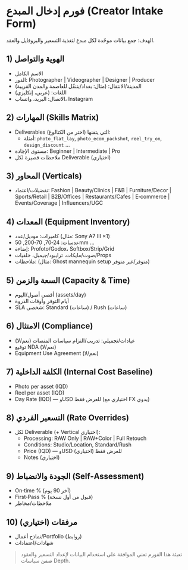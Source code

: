 # فورم إدخال المبدع (Creator Intake Form)

الهدف: جمع بيانات موحّدة لكل مبدع لتغذية التسعير والبروفايل والعقد.

## 1) الهوية والتواصل
- الاسم الكامل
- الدور: Photographer | Videographer | Designer | Producer
- المدينة/الانتقال: (مثال: بغداد/يتنقّل للعاصمة والمدن القريبة)
- اللغات: (عربي، إنكليزي)
- الاتصال: البريد، واتساب، Instagram

## 2) المهارات (Skills Matrix)
- Deliverables التي يتقنها (اختر من الكتالوغ):
  - أمثلة: `photo_flat_lay`, `photo_ecom_packshot`, `reel_try_on`, `design_discount` …
- مستوى الإجادة: Beginner | Intermediate | Pro
- ملاحظات قصيرة لكل Deliverable (اختياري)

## 3) المحاور (Verticals)
- تفضيلات/اعتماد: Fashion | Beauty/Clinics | F&B | Furniture/Decor | Sports/Retail | B2B/Offices | Restaurants/Cafes | E‑commerce | Events/Coverage | Influencers/UGC

## 4) المعدات (Equipment Inventory)
- كاميرات: موديل/عدد (مثال: Sony A7 III ×1)
- عدسات: 24‑70, 70‑200, 50mm …
- إضاءة: Profoto/Godox، Softbox/Strip/Grid
- صوت/مايكات، ترايبود/جيمبل، خلفيات/Props
- ملاحظات: (مثال: Ghost mannequin setup متوفر/غير متوفر)

## 5) السعة والزمن (Capacity & Time)
- أقصى أصول/اليوم (assets/day)
- أيام التوفر وأوقات الذروة
- SLA شخصي: Standard (ساعات) / Rush (ساعات)

## 6) الامتثال (Compliance)
- عيادات/تجميلي: تدريب/التزام سياسات المنصات (نعم/لا)
- توقيع NDA (نعم/لا)
- Equipment Use Agreement (نعم/لا)

## 7) الكلفة الداخلية (Internal Cost Baseline)
- Photo per asset (IQD)
- Reel per asset (IQD)
- Day Rate (IQD) — وUSD للعرض فقط (اختياري مع FX يدوي)

## 8) التسعير الفردي (Rate Overrides)
- لكل Deliverable (+ Vertical اختياري):
  - Processing: RAW Only | RAW+Color | Full Retouch
  - Conditions: Studio/Location, Standard/Rush
  - Price (IQD) — وUSD للعرض فقط (اختياري)
  - Notes (اختياري)

## 9) الجودة والانضباط (Self‑Assessment)
- On‑time % (آخر 90 يوم)
- First‑Pass % (قبول من أول نسخة)
- ملاحظات/مخاطر

## 10) مرفقات (اختياري)
- نماذج أعمال/Portfolio (روابط)
- شهادات/اعتمادات

> تعبئة هذا الفورم تعني الموافقة على استخدام البيانات لإعداد التسعير والعقود ضمن سياسات Depth.
